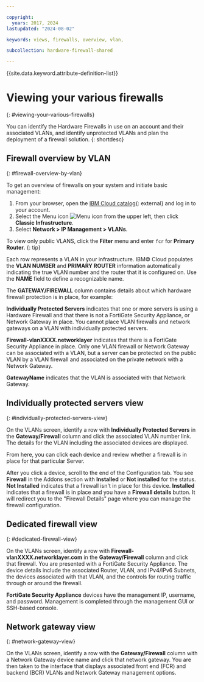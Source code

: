 ```yaml
---

copyright:
  years: 2017, 2024
lastupdated: "2024-08-02"

keywords: views, firewalls, overview, vlan,

subcollection: hardware-firewall-shared

---
```


{{site.data.keyword.attribute-definition-list}}

# Viewing your various firewalls
{: #viewing-your-various-firewalls}

You can identify the Hardware Firewalls in use on an account and their associated VLANs, and identify unprotected VLANs and plan the deployment of a firewall solution.
{: shortdesc}

## Firewall overview by VLAN
{: #firewall-overview-by-vlan}

To get an overview of firewalls on your system and initiate basic management:

1. From your browser, open the [IBM Cloud catalog](/catalog){: external} and log in to your account.
2. Select the Menu icon ![Menu icon](../../icons/icon_hamburger.svg) from the upper left, then click **Classic Infrastructure**.
3. Select **Network > IP Management > VLANs**.

To view only public VLANS, click the **Filter** menu and enter `fcr` for **Primary Router**.
{: tip}

Each row represents a VLAN in your infrastructure. IBM© Cloud populates the **VLAN NUMBER** and **PRIMARY ROUTER** information automatically indicating the true VLAN number and the router that it is configured on. Use the **NAME** field to define a recognizable name.

The **GATEWAY/FIREWALL** column contains details about which hardware firewall protection is in place, for example:

**Individually Protected Servers** indicates that one or more servers is using a Hardware Firewall and that there is not a FortiGate Security Appliance, or Network Gateway in place. You cannot place VLAN firewalls and network gateways on a VLAN with individually protected servers.

**Firewall-vlanXXXX.networklayer** indicates that there is a FortiGate Security Appliance in place. Only one VLAN firewall or Network Gateway can be associated with a VLAN, but a server can be protected on the public VLAN by a VLAN firewall and associated on the private network with a Network Gateway.

**GatewayName** indicates that the VLAN is associated with that Network Gateway.

## Individually protected servers view
{: #individually-protected-servers-view}

On the VLANs screen, identify a row with **Individually Protected Servers** in the **Gateway/Firewall** column and click the associated VLAN number link. The details for the VLAN including the associated devices are displayed.

From here, you can click each device and review whether a firewall is in place for that particular Server.

After you click a device, scroll to the end of the Configuration tab. You see **Firewall** in the Addons section with **Installed** or **Not installed** for the status. **Not Installed** indicates that a firewall isn't in place for this device. **Installed** indicates that a firewall is in place and you have a **Firewall details** button. It will redirect you to the "Firewall Details" page where you can manage the firewall configuration.

## Dedicated firewall view
{: #dedicated-firewall-view}

On the VLANs screen, identify a row with **Firewall-vlanXXXX.networklayer.com** in the **Gateway/Firewall** column and click that firewall. You are presented with a FortiGate Security Appliance. The device details include the associated Router, VLAN, and IPv4/IPv6 Subnets, the devices associated with that VLAN, and the controls for routing traffic through or around the firewall.

**FortiGate Security Appliance** devices have the management IP, username, and password. Management is completed through the management GUI or SSH-based console.

## Network gateway view
{: #network-gateway-view}

On the VLANs screen, identify a row with the **Gateway/Firewall** column with a Network Gateway device name and click that network gateway. You are then taken to the interface that displays associated front end (FCR) and backend (BCR) VLANs and Network Gateway management options.
